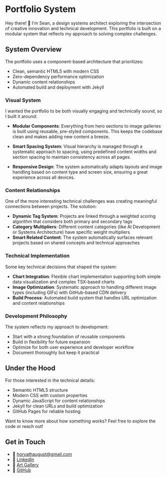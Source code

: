 # Portfolio System

Hey there! 👋 I'm Sean, a design systems architect exploring the intersection of creative innovation and technical development. This portfolio is built on a modular system that reflects my approach to solving complex challenges.

## System Overview

The portfolio uses a component-based architecture that prioritizes:
- Clean, semantic HTML5 with modern CSS
- Zero-dependency performance optimization
- Dynamic content relationships
- Automated build and deployment with Jekyll

### Visual System

I wanted the portfolio to be both visually engaging and technically sound, so I built it around:

- **Modular Components**: Everything from hero sections to image galleries is built using reusable, pre-styled components. This keeps the codebase clean and makes adding new content a breeze.

- **Smart Spacing System**: Visual hierarchy is managed through a systematic approach to spacing, using predefined content widths and section spacing to maintain consistency across all pages.

- **Responsive Design**: The system automatically adapts layouts and image handling based on content type and screen size, ensuring a great experience across all devices.

### Content Relationships

One of the more interesting technical challenges was creating meaningful connections between projects. The solution:

- **Dynamic Tag System**: Projects are linked through a weighted scoring algorithm that considers both primary and secondary tags
- **Category Multipliers**: Different content categories (like AI Development or Systems Architecture) have specific weight multipliers
- **Smart Related Content**: The system automatically surfaces relevant projects based on shared concepts and technical approaches

### Technical Implementation

Some key technical decisions that shaped the system:

- **Chart Integration**: Flexible chart implementation supporting both simple data visualization and complex TSX-based charts
- **Image Optimization**: Systematic approach to handling different image types (including GIFs) with GitHub-based CDN delivery
- **Build Process**: Automated build system that handles URL optimization and content relationships

### Development Philosophy

The system reflects my approach to development:
- Start with a strong foundation of reusable components
- Build in flexibility for future expansion
- Optimize for both user experience and developer workflow
- Document thoroughly but keep it practical

## Under the Hood

For those interested in the technical details:
- Semantic HTML5 structure
- Modern CSS with custom properties
- Dynamic JavaScript for content relationships
- Jekyll for clean URLs and build optimization
- GitHub Pages for reliable hosting

Want to know more about how something works? Feel free to explore the code or reach out!

## Get in Touch

- 📧 [horvathaugust@gmail.com](mailto:horvathaugust@gmail.com)
- 🔗 [LinkedIn](https://www.linkedin.com/in/seanivore)
- 🎨 [Art Gallery](https://www.art.august.style)
- 🐙 [GitHub](https://github.com/seanivore)
